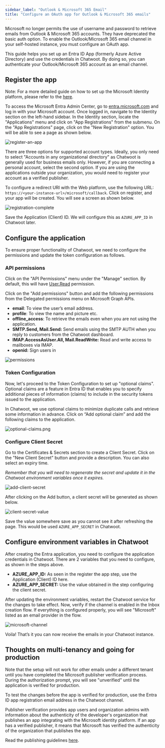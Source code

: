 ```yaml
---
sidebar_label: "Outlook & Microsoft 365 Email"
title: "Configure an OAuth app for Outlook & Microsoft 365 emails"
---
```


Microsoft no longer permits the use of username and password to retrieve emails from Outlook & Microsoft 365 accounts. They have deprecated the basic auth option. To enable the Outlook/Microsoft 365 email channel in your self-hosted instance, you must configure an OAuth app.

This guide helps you set up an Entra ID App (formerly Azure Active Directory) and use the credentials in Chatwoot. By doing so, you can authenticate your Outlook/Microsoft 365 account as an email channel.

## Register the app

Note: For a more detailed guide on how to set up the Microsoft Identity platform, please refer to the [here](https://learn.microsoft.com/en-us/entra/identity-platform/quickstart-register-app).

To access the Microsoft Entra Admin Center, go to [entra.microsoft.com](https://entra.microsoft.com/) and log in with your Microsoft account. Once logged in, navigate to the Identity section on the left-hand sidebar. In the Identity section, locate the "Applications" menu and click on "App Registrations" from the submenu. On the "App Registrations" page, click on the "New Registration" option. You will be able to see a page as shown below.

![register-an-app](./images/entra/register-an-app.png)

There are three options for supported account types. Ideally, you only need to select "Accounts in any organizational directory" as Chatwoot is generally used for business emails only. However, if you are connecting a personal account, select the second option. If you are using the applications outside your organization, you would need to register your account as a verified publisher.

To configure a redirect URI with the Web platform, use the following URL: `https://<your-instance-url>/microsoft/callback`. Click on register, and your app will be created. You will see a screen as shown below.

![registration-complete](./images/entra/registration-complete.png)

Save the Application (Client) ID. We will configure this as `AZURE_APP_ID` in Chatwoot later.

## Configure the application

To ensure proper functionality of Chatwoot, we need to configure the permissions and update the token configuration as follows.

### API permissions

Click on the "API Permissions" menu under the "Manage" section. By default, this will have [User.Read](http://user.read/) permission.

Click on the "Add permissions" button and add the following permissions from the Delegated permissions menu on Microsoft Graph APIs.

- **email**: To view the user’s email address.
- **profile**: To view the name and picture etc.
- **offline_access**: To retrieve the emails even when you are not using the application.
- **SMTP.Send, Mail.Send:** Send emails using the SMTP AUTH when you reply to customers from the Chatwoot dashboard.
- **IMAP.AccessAsUser.All, Mail.ReadWrite:** Read and write access to mailboxes via IMAP.
- **openid:** Sign users in

![permissions](./images/entra/permissions.png)

### Token Configuration

Now, let's proceed to the Token Configuration to set up "optional claims". Optional claims are a feature in Entra ID that enables you to specify additional pieces of information (claims) to include in the security tokens issued to the application.

In Chatwoot, we use optional claims to minimize duplicate calls and retrieve some information in advance. Click on “Add optional claim” and add the following claims to the application.

![optional-claims.png](./images/entra/optional-claims.png)

### Configure Client Secret

Go to the Certificates & Secrets section to create a Client Secret. Click on the "New Client Secret" button and provide a description. You can also select an expiry time.

*Remember that you will need to regenerate the secret and update it in the Chatwoot environment variables once it expires.*

![add-client-secret](./images/entra/add-client-secret.png)

After clicking on the Add button, a client secret will be generated as shown below.

![client-secret-value](./images/entra/client-secret-value.png)

Save the value somewhere save as you cannot see it after refreshing the page. This would be used `AZURE_APP_SECRET` in Chatwoot.

## Configure environment variables in Chatwoot

After creating the Entra application, you need to configure the application credentials in Chatwoot. There are 2 variables that you need to configure, as shown in the steps above.

- **AZURE_APP_ID:** As seen in the register the app step, use the Application (Client) ID here.
- **AZURE_APP_SECRET:** Use the value obtained in the step configuring the client secret.

After updating the environment variables, restart the Chatwoot service for the changes to take effect. Now, verify if the channel is enabled in the Inbox creation flow. If everything is configured properly, you will see "Microsoft" listed as an email provider in the flow.

![microsoft-channel](./images/entra/microsoft-channel.png)

Voila! That’s it you can now receive the emails in your Chatwoot instance.

## Thoughts on multi-tenancy and going for production

Note that the setup will not work for other emails under a different tenant until you have completed the Microsoft publisher verification process. During the authorization prompt, you will see "unverified" until the application is verified for production.

To test the changes before the app is verified for production, use the Entra ID app registration email address in the Chatwoot channel.

Publisher verification provides app users and organization admins with information about the authenticity of the developer's organization that publishes an app integrating with the Microsoft identity platform. If an app has a verified publisher, it means that Microsoft has verified the authenticity of the organization that publishes the app.

Read the publishing guidelines [here](https://learn.microsoft.com/en-us/entra/identity-platform/howto-convert-app-to-be-multi-tenant).
